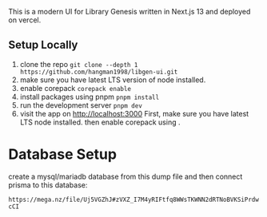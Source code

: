This is a modern UI for Library Genesis written in Next.js 13 and deployed on vercel.

## Setup Locally

1. clone the repo `git clone --depth 1 https://github.com/hangman1998/libgen-ui.git`
2. make sure you have latest LTS version of node installed.
3. enable corepack `corepack enable`
4. install packages using pnpm `pnpm install`
5. run the development server `pnpm dev`
6. visit the app on [http://localhost:3000](http://localhost:3000)
   First, make sure you have latest LTS node installed. then enable corepack using .

# Database Setup

create a mysql/mariadb database from this dump file and then connect prisma to this database:

`https://mega.nz/file/Uj5VGZhJ#zVXZ_I7M4yRIFtfq8WWsTKWNN2dRTNoBVKSiPrdwcCI`
